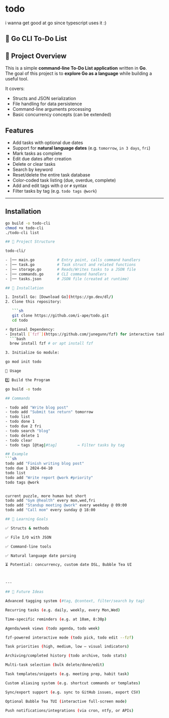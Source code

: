 # todo

i wanna get good at go since typescript uses it :)

## 📝 Go CLI To-Do List

## 📌 Project Overview

This is a simple **command-line To-Do List application** written in **Go**.  
The goal of this project is to **explore Go as a language** while building a useful tool.  

It covers:

- Structs and JSON serialization
- File handling for data persistence
- Command-line arguments processing
- Basic concurrency concepts (can be extended)

## Features

- Add tasks with optional due dates
- Support for **natural language dates** (e.g. `tomorrow`, `in 3 days`, `fri`)
- Mark tasks as complete
- Edit due dates after creation
- Delete or clear tasks
- Search by keyword
- Reset/delete the entire task database
- Color-coded task listing (due, overdue, complete)
- Add and edit tags with `@` or `#` syntax
- Filter tasks by tag (e.g. `todo tags @work`)

---

## Installation

```bash
go build -o todo-cli
chmod +x todo-cli
./todo-cli list

## 📂 Project Structure

todo-cli/

- │── main.go          # Entry point, calls command handlers
- │── task.go          # Task struct and related functions
- │── storage.go       # Reads/Writes tasks to a JSON file
- │── commands.go      # CLI command handlers
- │── tasks.json       # JSON file (created at runtime)

## 🔧 Installation

1. Install Go: [Download Go](https://go.dev/dl/)
2. Clone this repository:

   ```sh
   git clone https://github.com/i-ape/todo.git
   cd todo

⚡️ Optional Dependency:
- Install [`fzf`](https://github.com/junegunn/fzf) for interactive task selection:
  ```bash
  brew install fzf # or apt install fzf

3. Initialize Go module:

go mod init todo

🏃 Usage

1️⃣ Build the Program

go build -o todo

## Commands

- todo add "Write blog post"
- todo add "Submit tax return" tomorrow
- todo list
- todo done 1
- todo due 2 fri
- todo search "blog"
- todo delete 1
- todo clear
- todo tags [@tag|#tag]         → Filter tasks by tag

## Example
```sh
todo add "Finish writing blog post"
todo due 1 2024-04-10
todo list
todo add "Write report @work #priority"
todo tags @work


current puzzle, more human but short
todo add "Gym @health" every mon,wed,fri
todo add "Standup meeting @work" every weekday @ 09:00
todo add "Call mom" every sunday @ 18:00

## 🧠 Learning Goals

✅ Structs & methods

✅ File I/O with JSON

✅ Command-line tools

✅ Natural language date parsing

⏳ Potential: concurrency, custom date DSL, Bubble Tea UI



---

## 🔮 Future Ideas

Advanced tagging system (#tag, @context, filter/search by tag)

Recurring tasks (e.g. daily, weekly, every Mon,Wed)

Time-specific reminders (e.g. at 10am, 8:30p)

Agenda/week views (todo agenda, todo week)

fzf-powered interactive mode (todo pick, todo edit --fzf)

Task priorities (high, medium, low — visual indicators)

Archiving/completed history (todo archive, todo stats)

Multi-task selection (bulk delete/done/edit)

Task templates/snippets (e.g. meeting prep, habit task)

Custom aliasing system (e.g. shortcut commands or templates)

Sync/export support (e.g. sync to GitHub issues, export CSV)

Optional Bubble Tea TUI (interactive full-screen mode)

Push notifications/integrations (via cron, ntfy, or APIs)
